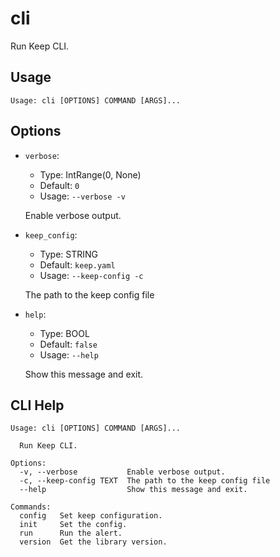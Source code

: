 
# cli

Run Keep CLI.

## Usage

```
Usage: cli [OPTIONS] COMMAND [ARGS]...
```

## Options
* `verbose`:
  * Type: IntRange(0, None)
  * Default: `0`
  * Usage: `--verbose
-v`

  Enable verbose output.


* `keep_config`:
  * Type: STRING
  * Default: `keep.yaml`
  * Usage: `--keep-config
-c`

  The path to the keep config file


* `help`:
  * Type: BOOL
  * Default: `false`
  * Usage: `--help`

  Show this message and exit.



## CLI Help

```
Usage: cli [OPTIONS] COMMAND [ARGS]...

  Run Keep CLI.

Options:
  -v, --verbose           Enable verbose output.
  -c, --keep-config TEXT  The path to the keep config file
  --help                  Show this message and exit.

Commands:
  config   Set keep configuration.
  init     Set the config.
  run      Run the alert.
  version  Get the library version.
```
